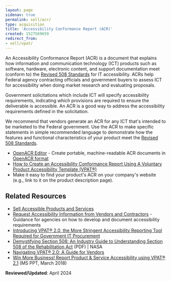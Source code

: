 ```yaml
---
layout: page
sidenav: true
permalink: sell/acr/
type: acquisition
title: 'Accessibility Conformance Report (ACR)'
created: 1527569659
redirect_from:
- sell/vpat/
---
```


An Accessibility Conformance Report (ACR) is a document that explains how information and communication technology (ICT) products such as software, hardware, electronic content, and support documentation meet (conform to) the [Revised 508 Standards][1] for IT accessibility. ACRs help Federal agency contracting officials and government buyers to assess ICT for accessibility when doing market research and evaluating proposals.

Government solicitations which include ICT will specify accessibility requirements, indicating which provisions are required to ensure the deliverable is accessible. An ACR is a good way to address the accessibility requirements defined in the solicitation.

We recommend that vendors generate an ACR for any ICT that's intended to be marketed to the Federal government. Use the ACR to make specific statements in simple recommended language to demonstrate how the features and functional characteristics of your product meet the [Revised 508 Standards][1].

  * [OpenACR Editor](https://acreditor.section508.gov/) - Create portable, machine-readable ACR documents in [OpenACR format](https://github.com/gsa/openacr)
  * [How to Create an Accessibility Conformance Report Using A Voluntary Product Accessibility Template (VPAT®)][2]
  * Make it easy to find your product's ACR on your company's website (e.g., link to it on the product description page).

## Related Resources

  * [Sell Accessible Products and Services][3]
  * [Request Accessibility Information from Vendors and Contractors][4] - Guidance for agencies on how to develop and document accessibility requirements
  * <a href="https://www.microassist.com/digital-accessibility/introducing-vpat-2-0-accessible-gov-procurement/" target="_blank">Introducing VPAT&reg; 2.0, the More Stringent Accessibility Reporting Tool Required for Government IT Procurement</a>  
  * [Demystifying Section 508: An Industry Guide to Understanding Section 508 of the Rehabilitation Act][5] (PDF) &#124; NASA  
  * <a href="https://www.levelaccess.com/thank-you-download-navigating-vpat-2-0-guide-vendors-qa-webinars-resources/" target="_blank">Navigating VPAT&reg; 2.0: A Guide for Vendors</a>
  * <a href="https://s3.amazonaws.com/storage.pardot.com/487581/58790/Win_More_Business_VPAT_2.1_FINAL.pptx" target="_blank">Win More Business! Report Product & Service Accessibility using VPAT&reg; 2.1</a>&nbsp;(MS PPT, March 2018)

**Reviewed/Updated**: April 2024

 [1]: https://www.access-board.gov/guidelines-and-standards/communications-and-it/about-the-ict-refresh/final-rule
 [2]: {{site.baseurl}}/sell/how-to-create-acr-with-vpat/
 [3]: {{site.baseurl}}/sell
 [4]: {{site.baseurl}}/buy/request-accessibility-information
 [5]: https://www.sewp.nasa.gov/documents/Section_508_Guide_111821.pdf